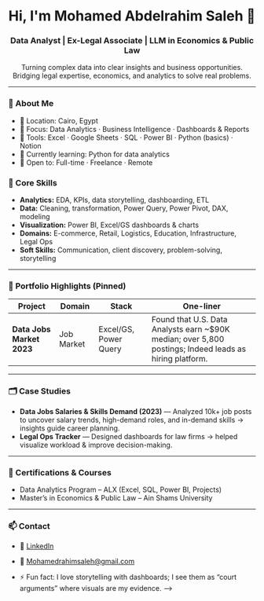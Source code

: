 <h1 align="center">Hi, I'm Mohamed Abdelrahim Saleh 👋</h1>
<h3 align="center">Data Analyst | Ex-Legal Associate | LLM in Economics & Public Law</h3>

<p align="center">
Turning complex data into clear insights and business opportunities.<br/>
Bridging legal expertise, economics, and analytics to solve real problems.
</p>

---

### 🚀 About Me
- 📍 Location: Cairo, Egypt  
- 🎯 Focus: Data Analytics · Business Intelligence · Dashboards & Reports  
- 🧰 Tools: Excel · Google Sheets · SQL · Power BI · Python (basics) · Notion  
- 🌱 Currently learning: Python for data analytics  
- 🤝 Open to: Full-time · Freelance · Remote  

### 🧠 Core Skills
- **Analytics:** EDA, KPIs, data storytelling, dashboarding, ETL  
- **Data:** Cleaning, transformation, Power Query, Power Pivot, DAX, modeling  
- **Visualization:** Power BI, Excel/GS dashboards & charts  
- **Domains:** E-commerce, Retail, Logistics, Education, Infrastructure, Legal Ops  
- **Soft Skills:** Communication, client discovery, problem-solving, storytelling  

---

### 📌 Portfolio Highlights (Pinned)

| Project | Domain | Stack | One-liner |
|---|---|---|---|
| **Data Jobs Market 2023** | Job Market | Excel/GS, Power Query | Found that U.S. Data Analysts earn ~$90K median; over 5,800 postings; Indeed leads as hiring platform. |

---

### 🗂️ Case Studies
- **Data Jobs Salaries & Skills Demand (2023)** — Analyzed 10k+ job posts to uncover salary trends, high-demand roles, and in-demand skills → insights guide career planning.  
- **Legal Ops Tracker** — Designed dashboards for law firms → helped visualize workload & improve decision-making.  

---

### 🏅 Certifications & Courses
- Data Analytics Program – ALX (Excel, SQL, Power BI, Projects)  
- Master’s in Economics & Public Law – Ain Shams University  

---

### 📫 Contact
- 💼 [LinkedIn](https://www.linkedin.com/in/mohamedabdelrahimsaleh)  
- 📧 [Mohamedrahimsaleh@gmail.com](mailto:Mohamedrahimsaleh@gmail.com)
  
- ⚡ Fun fact: I love storytelling with dashboards; I see them as “court arguments” where visuals are my evidence.
-->
